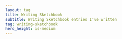 ```yaml
---
layout: tag
title: Writing Sketchbook
subtitle: Writing Sketchbook entries I've written
tag: writing-sketchbook
hero_height: is-medium
---
```

